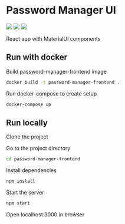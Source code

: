 # Password Manager UI

[![](https://img.shields.io/badge/JavaScript-323330?style=for-the-badge&logo=javascript&logoColor=F7DF1E)]()
[![](https://img.shields.io/badge/React-20232A?style=for-the-badge&logo=react&logoColor=61DAFB)]()
[![](https://img.shields.io/badge/Material%20UI-007FFF?style=for-the-badge&logo=mui&logoColor=white)]()

React app with MaterialUI components

## Run with docker
Build password-manager-frontend image
```bash
docker build -t password-manager-frontend .
```

Run docker-compose to create setup
```bash
docker-compose up
```

## Run locally

Clone the project

Go to the project directory

```bash
cd password-manager-frontend
```

Install dependencies

```bash
npm install
```

Start the server

```bash
npm start
```

Open localhost:3000 in browser
